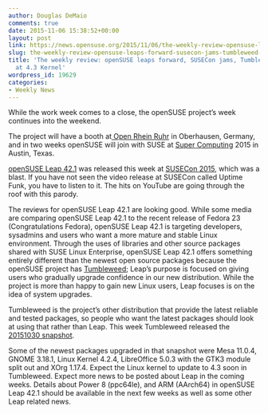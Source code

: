 ```yaml
---
author: Douglas DeMaio
comments: true
date: 2015-11-06 15:38:52+00:00
layout: post
link: https://news.opensuse.org/2015/11/06/the-weekly-review-opensuse-leaps-forward-susecon-jams-tumbleweed-looks-at-4-3-kernel/
slug: the-weekly-review-opensuse-leaps-forward-susecon-jams-tumbleweed-looks-at-4-3-kernel
title: 'The weekly review: openSUSE leaps forward, SUSECon jams, Tumbleweed looks
  at 4.3 Kernel'
wordpress_id: 19629
categories:
- Weekly News
---
```




While the work week comes to a close, the openSUSE project’s week continues into the weekend.

The project will have a booth at[ Open Rhein Ruhr](https://www.openrheinruhr.de/) in Oberhausen, Germany, and in two weeks openSUSE will join with SUSE at [Super Computing](http://sc15.supercomputing.org/) 2015 in Austin, Texas.

[openSUSE Leap 42.1](https://news.opensuse.org/2015/11/04/opensuse-leap-42-1-becomes-first-hybrid-distribution/) was released this week at [SUSECon 2015](http://www.susecon.com/), which was a blast. If you have not seen the video release at SUSECon called Uptime Funk, you have to listen to it. The hits on YouTube are going through the roof with this parody.

The reviews for openSUSE Leap 42.1 are looking good. While some media are comparing openSUSE Leap 42.1 to the recent release of Fedora 23 (Congratulations Fedora), openSUSE Leap 42.1 is targeting developers, sysadmins and users who want a more mature and stable Linux environment. Through the uses of libraries and other source packages shared with SUSE Linux Enterprise, openSUSE Leap 42.1 offers something entirely different than the newest open source packages because the openSUSE project has [Tumbleweed](https://en.opensuse.org/Portal:Tumbleweed); Leap’s purpose is focused on giving users who gradually upgrade confidence in our new distribution. While the project is more than happy to gain new Linux users, Leap focuses is on the idea of system upgrades.

Tumbleweed is the project’s other distribution that provide the latest reliable and tested packages, so people who want the latest packages should look at using that rather than Leap. This week Tumbleweed released the [20151030 snapshot](http://lists.opensuse.org/opensuse-factory/2015-11/msg00110.html).

Some of the newest packages upgraded in that snapshot were Mesa 11.0.4, GNOME 3.18.1, Linux Kernel 4.2.4, LibreOffice 5.0.3 with the GTK3 module split out and XOrg 1.17.4. Expect the Linux kernel to update to 4.3 soon in Tumbleweed.
Expect more news to be posted about Leap in the coming weeks. Details about Power 8 (ppc64le), and ARM (AArch64) in openSUSE Leap 42.1 should be available in the next few weeks as well as some other Leap related news.
